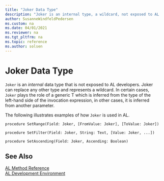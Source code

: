 ```yaml
---
title: "Joker Data Type"
description: "Joker is an internal type, a wildcard, not exposed to AL developers."
author: SusanneWindfeldPedersen
ms.custom: na
ms.date: 04/01/2021
ms.reviewer: na
ms.tgt_pltfrm: na
ms.topic: reference
ms.author: solsen
---
```


# Joker Data Type
 
`Joker` is an *internal* data type that is not exposed to AL developers. Joker can replace any other type and represents a wildcard. In certain cases, `Joker` plays the role of a generic T which is inferred from the type of the left-hand side of the invocation expression, in other cases, it is inferred from another parameter.

The following illustrates examples of how `Joker` is used in AL.

```al
procedure SetRange(Field: Joker, [FromValue: Joker], [ToValue: Joker])
```

```al
procedure SetFilter(Field: Joker, String: Text, [Value: Joker, ...])
```

```al
procedure SetAscending(Field: Joker, Ascending: Boolean)
```

## See Also

[AL Method Reference](../methods-auto/library.md)  
[AL Development Environment](../devenv-reference-overview.md)  
